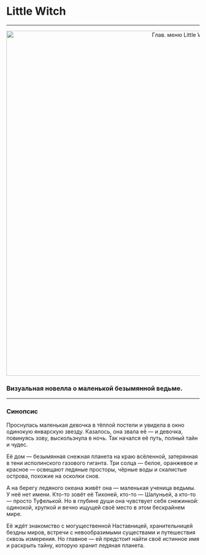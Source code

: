 <div>
  <h1><b>Little Witch</b></h1>
</div>
<div align="center">
  <hr> 
  <p>
    <img src="https://github.com/Raznorabochie-NECO-Game-Stydio/LittleWitch_NewENGINE/raw/master/main_menu.gif" alt="Глав. меню Little Witch" width="900" />
  </p>
</div>

### Визуальная новелла о маленькой безымянной ведьме.

---

### Синопсис

Проснулась маленькая девочка в тёплой постели и увидела в окно одинокую январскую звезду. Казалось, она звала её — и девочка, повинуясь зову, выскользнула в ночь. Так начался её путь, полный тайн и чудес.

Её дом — безымянная снежная планета на краю всёленной, затерянная в тени исполинского газового гиганта. Три солца — белое, оранжевое и красное — освещают ледяные просторы, чёрные воды и скалистые острова, похожие на осколки снов.

А на берегу ледяного океана живёт она — маленькая ученица ведьмы. У неё нет имени. Кто-то зовёт её Тихоней, кто-то — Шалуньей, а кто-то — просто Туфелькой. Но в глубине души она чувствует себя снежинкой: одинокой, хрупкой и вечно ищущей своё место в этом бескрайнем мире.

Её ждёт знакомство с могущественной Наставницей, хранительницей бездны миров, встречи с невообразимыми существами и путешествия сквозь измерения. Но главное — ей предстоит найти своё истинное имя и раскрыть тайну, которую хранит ледяная планета.
